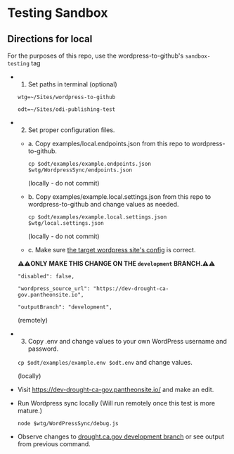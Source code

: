 # Testing Sandbox

## Directions for local

For the purposes of this repo, use the wordpress-to-github's `sandbox-testing` tag

- 1. Set paths in terminal (optional)

  `wtg=~/Sites/wordpress-to-github`

  `odt=~/Sites/odi-publishing-test`

- 2. Set proper configuration files.

  - a. Copy examples/local.endpoints.json from this repo to wordpress-to-github.

    `cp $odt/examples/example.endpoints.json $wtg/WordpressSync/endpoints.json`

    (locally - do not commit)

  - b. Copy examples/example.local.settings.json from this repo to wordpress-to-github and change values as needed.

    `cp $odt/examples/example.local.settings.json $wtg/local.settings.json`

    (locally - do not commit)

  - c. Make sure [the target wordpress site's config](https://github.com/cagov/odi-publishing-11ty-sandbox/blob/development/wordpress/config/wordpress-to-github.config.json) is correct.

  **⚠️⚠️ONLY MAKE THIS CHANGE ON THE `development` BRANCH.⚠️⚠️**

  `"disabled": false,`

  `"wordpress_source_url": "https://dev-drought-ca-gov.pantheonsite.io",`

  `"outputBranch": "development",`

  (remotely)

- 3. Copy .env and change values to your own WordPress username and password.

  `cp $odt/examples/example.env $odt.env` and change values.

  (locally)

- Visit https://dev-drought-ca-gov.pantheonsite.io/ and make an edit.

- Run Wordpress sync locally (Will run remotely once this test is more mature.)

  `node $wtg/WordPressSync/debug.js`

- Observe changes to [drought.ca.gov development branch](https://github.com/cagov/drought.ca.gov/tree/development) or see output from previous command.

<!-- @todo

## Directions - Option 2 - WordPress Notifications Trigger

- ⚙️ Enable Notifications on WordPress

  `https://dev-drought-ca-gov.pantheonsite.io/wp-admin/edit.php?post_type=notification` -->
